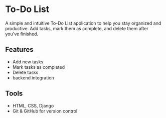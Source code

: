 # To-Do List

A simple and intuitive To-Do List application to help you stay organized and productive. Add tasks, mark them as complete, and delete them after you've finished.

## Features

- Add new tasks
- Mark tasks as completed
- Delete tasks
- backend integration

## Tools

- HTML, CSS, Django
- Git & GitHub for version control

